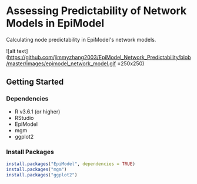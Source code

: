 # Assessing Predictability of Network Models in EpiModel
Calculating node predictability in EpiModel's network models.

![alt text](https://github.com/jimmyzhang2003/EpiModel_Network_Predictability/blob/master/images/epimodel_network_model.gif =250x250)


## Getting Started
### Dependencies
- R v3.6.1 (or higher)
- RStudio
- EpiModel
- mgm
- ggplot2

### Install Packages 
```r
install.packages("EpiModel", dependencies = TRUE)
install.packages("mgm")
install.packages("ggplot2")
```

